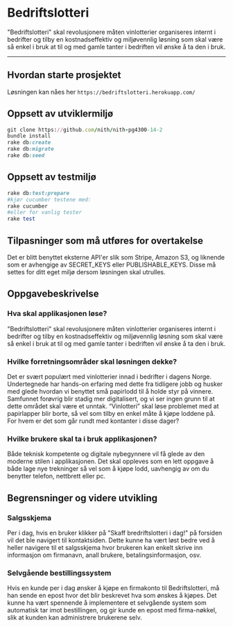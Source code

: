 #  Bedriftslotteri
"Bedriftslotteri" skal revolusjonere måten vinlotterier organiseres internt i bedrifter og tilby en
kostnadseffektiv og miljøvennlig løsning som skal være så enkel i bruk at til og med gamle tanter i bedriften
vil ønske å ta den i bruk.

---

## Hvordan starte prosjektet
Løsningen kan nåes her `https://bedriftslotteri.herokuapp.com/`

## Oppsett av utviklermiljø
```ruby
git clone https://github.com/nith/nith-pg4300-14-2
bundle install
rake db:create
rake db:migrate
rake db:seed
```

## Oppsett av testmiljø
```ruby
rake db:test:prepare
#kjør cucumber testene med:
rake cucumber
#eller for vanlig tester
rake test
```

## Tilpasninger som må utføres for overtakelse
Det er blitt benyttet eksterne API'er slik som Stripe, Amazon S3, og liknende som er avhengige av SECRET_KEYS eller PUBLISHABLE_KEYS. Disse må settes for ditt eget miljø dersom løsningen skal utrulles.

## Oppgavebeskrivelse

### Hva skal applikasjonen løse?
"Bedriftslotteri" skal revolusjonere måten vinlotterier organiseres internt i bedrifter og tilby en
kostnadseffektiv og miljøvennlig løsning som skal være så enkel i bruk at til og med gamle tanter i bedriften
vil ønske å ta den i bruk.

### Hvilke forretningsområder skal løsningen dekke?
Det er svært populært med vinlotterier innad i bedrifter i dagens Norge. Undertegnede har hands-on
erfaring med dette fra tidligere jobb og husker med glede hvordan vi benyttet små papirlodd til å holde
styr på vinnere. Samfunnet forøvrig blir stadig mer digitalisert, og vi ser ingen grunn til at dette området
skal være et unntak. “Vinlotteri” skal løse problemet med at papirlapper blir borte, så vel som tilby en
enkel måte å kjøpe loddene på. For hvem er det som går rundt med kontanter i disse dager?

### Hvilke brukere skal ta i bruk applikasjonen?
Både teknisk kompetente og digitale nybegynnere vil få glede av den moderne stilen i applikasjonen. Det
skal oppleves som en lett oppgave å både lage nye trekninger så vel som å kjøpe lodd, uavhengig av om
du benytter telefon, nettbrett eller pc.

## Begrensninger og videre utvikling

### Salgsskjema
Per i dag, hvis en bruker klikker på "Skaff bredriftslotteri i dag!" på forsiden vil det ble navigert til
kontaktsiden. Dette kunne ha vært løst bedre ved å heller navigere til et salgsskjema hvor brukeren kan enkelt
skrive inn informasjon om firmanavn, anall brukere, betalingsinformasjon, osv.

### Selvgående bestillingssystem
Hvis en kunde per i dag ønsker å kjøpe en firmakonto til Bedriftslotteri, må han sende en epost hvor det blir
beskrevet hva som ønskes å kjøpes. Det kunne ha vært spennende å implementere et selvgående system som automatisk
tar imot bestillingen, og gir kunde en epost med firma-nøkkel, slik at kunden kan administrere brukerene selv.



